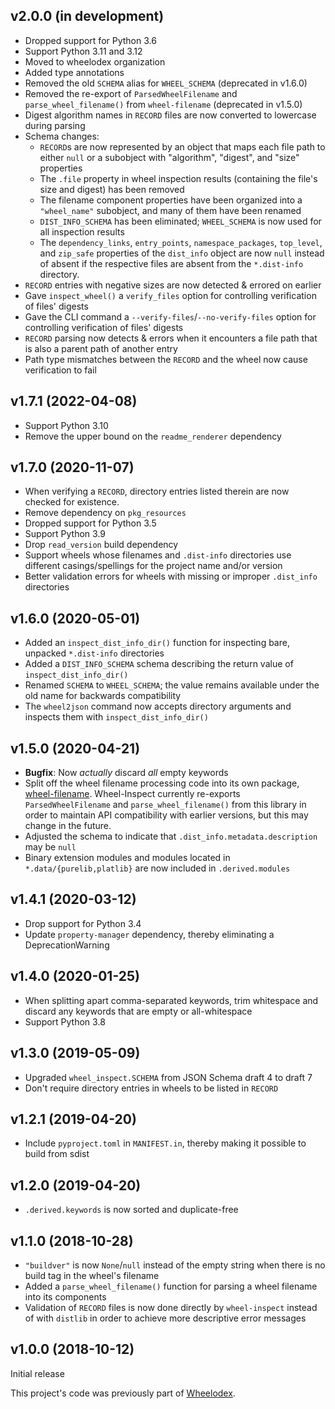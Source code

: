 v2.0.0 (in development)
-----------------------
- Dropped support for Python 3.6
- Support Python 3.11 and 3.12
- Moved to wheelodex organization
- Added type annotations
- Removed the old `SCHEMA` alias for `WHEEL_SCHEMA` (deprecated in v1.6.0)
- Removed the re-export of `ParsedWheelFilename` and `parse_wheel_filename()`
  from `wheel-filename` (deprecated in v1.5.0)
- Digest algorithm names in `RECORD` files are now converted to lowercase
  during parsing
- Schema changes:
    - `RECORD`s are now represented by an object that maps each file path to
      either `null` or a subobject with "algorithm", "digest", and "size"
      properties
    - The `.file` property in wheel inspection results (containing the file's
      size and digest) has been removed
    - The filename component properties have been organized into a
      `"wheel_name"` subobject, and many of them have been renamed
    - `DIST_INFO_SCHEMA` has been eliminated; `WHEEL_SCHEMA` is now used for
      all inspection results
    - The `dependency_links`, `entry_points`, `namespace_packages`,
      `top_level`, and `zip_safe` properties of the `dist_info` object are now
      `null` instead of absent if the respective files are absent from the
      `*.dist-info` directory.
- `RECORD` entries with negative sizes are now detected & errored on earlier
- Gave `inspect_wheel()` a `verify_files` option for controlling verification
  of files' digests
- Gave the CLI command a `--verify-files`/`--no-verify-files` option for
  controlling verification of files' digests
- `RECORD` parsing now detects & errors when it encounters a file path that is
  also a parent path of another entry
- Path type mismatches between the `RECORD` and the wheel now cause
  verification to fail


v1.7.1 (2022-04-08)
-------------------
- Support Python 3.10
- Remove the upper bound on the `readme_renderer` dependency


v1.7.0 (2020-11-07)
-------------------
- When verifying a `RECORD`, directory entries listed therein are now checked
  for existence.
- Remove dependency on `pkg_resources`
- Dropped support for Python 3.5
- Support Python 3.9
- Drop `read_version` build dependency
- Support wheels whose filenames and `.dist-info` directories use different
  casings/spellings for the project name and/or version
- Better validation errors for wheels with missing or improper `.dist_info`
  directories


v1.6.0 (2020-05-01)
-------------------
- Added an `inspect_dist_info_dir()` function for inspecting bare, unpacked
  `*.dist-info` directories
- Added a `DIST_INFO_SCHEMA` schema describing the return value of
  `inspect_dist_info_dir()`
- Renamed `SCHEMA` to `WHEEL_SCHEMA`; the value remains available under the
  old name for backwards compatibility
- The `wheel2json` command now accepts directory arguments and inspects them
  with `inspect_dist_info_dir()`


v1.5.0 (2020-04-21)
-------------------
- **Bugfix**: Now *actually* discard *all* empty keywords
- Split off the wheel filename processing code into its own package,
  [wheel-filename](https://github.com/jwodder/wheel-filename).  Wheel-Inspect
  currently re-exports `ParsedWheelFilename` and `parse_wheel_filename()` from
  this library in order to maintain API compatibility with earlier versions,
  but this may change in the future.
- Adjusted the schema to indicate that `.dist_info.metadata.description` may be
  `null`
- Binary extension modules and modules located in `*.data/{purelib,platlib}`
  are now included in `.derived.modules`


v1.4.1 (2020-03-12)
-------------------
- Drop support for Python 3.4
- Update `property-manager` dependency, thereby eliminating a
  DeprecationWarning


v1.4.0 (2020-01-25)
-------------------
- When splitting apart comma-separated keywords, trim whitespace and discard
  any keywords that are empty or all-whitespace
- Support Python 3.8


v1.3.0 (2019-05-09)
-------------------
- Upgraded `wheel_inspect.SCHEMA` from JSON Schema draft 4 to draft 7
- Don't require directory entries in wheels to be listed in `RECORD`


v1.2.1 (2019-04-20)
-------------------
- Include `pyproject.toml` in `MANIFEST.in`, thereby making it possible to
  build from sdist


v1.2.0 (2019-04-20)
-------------------
- `.derived.keywords` is now sorted and duplicate-free


v1.1.0 (2018-10-28)
-------------------
- `"buildver"` is now `None`/`null` instead of the empty string when there is
  no build tag in the wheel's filename
- Added a `parse_wheel_filename()` function for parsing a wheel filename into
  its components
- Validation of `RECORD` files is now done directly by `wheel-inspect` instead
  of with `distlib` in order to achieve more descriptive error messages


v1.0.0 (2018-10-12)
-------------------
Initial release

This project's code was previously part of
[Wheelodex](https://github.com/jwodder/wheelodex).
